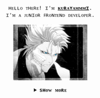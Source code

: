 <p align="center">
  <br>
  <samp>
    ʜᴇʟʟᴏ ᴛʜᴇʀᴇ! ɪ'ᴍ <b><a rel="nofollow noopener noreferrer" target="_blank" href="#">ᴋᴜʀᴀʏᴀᴍᴍᴍɪ</a></b>.
    <br>ɪ'ᴍ ᴀ ᴊᴜɴɪᴏʀ ꜰʀᴏɴᴛᴇɴᴅ ᴅᴇᴠᴇʟᴏᴘᴇʀ.<br>

</samp>
  
  <br>
  <img src="https://github.com/kurayammmi/kurayammmi/blob/master/5s62.gif?raw=true" width="200"/>

</p>




<details align="center">
 
  
<summary> <b> <samp> sʜᴏᴡ ᴍᴏʀᴇ </samp></b></summary>
<samp>

<hr>


## ᴀʙᴏᴜᴛ ᴍᴇ

 - I’m currently working on **Some projects**

-  I’m currently learning **Javascript/React.**

-  I’m looking to collaborate on **OpenSource Projects**

-  All of my projects are available at **[My Portfolio](------)**

-  How to reach me **someexampleofgmailName@gmail.com**
  
<br>


## ʟᴀɴɢᴜᴀɢᴇs ᴀɴᴅ ᴛᴏᴏʟs:

<p align="center"> 
    <a href="#" target="_blank"> <img src="https://img.icons8.com/color/48/000000/html-5--v1.png"/> </a>
    <a href="#" target="_blank"> <img src="https://img.icons8.com/color/48/000000/css3.png"/> </a>
    <a href="https://sass-lang.com/" target="_blank"> <img src="https://img.icons8.com/color/48/000000/sass.png"/> </a>  
    <a href="https://gulpjs.com/" target="_blank"> <img width="48" height="48" src="https://img.icons8.com/windows/32/fa314a/gulp.png"/> </a> 
    <a href="#" target="_blank"> <img src="https://img.icons8.com/color/48/000000/javascript--v1.png"/> </a>  
    <a href="https://git-scm.com/" target="_blank"> <img src="https://img.icons8.com/color/48/000000/git.png"/> </a> 
    <a href="#" target="_blank"> <img src="https://img.icons8.com/fluency/48/000000/figma.png"/> </a> 
    <a href="https://code.visualstudio.com/" target="_blank"> <img src="https://img.icons8.com/color/48/000000/visual-studio-code-2019.png"/> </a> 
</p>

<br>

##  ᴍʏ ɢɪᴛʜᴜʙ sᴛᴀᴛs

  <br/>
    <a href="https://github.com/kurayammmi/github-readme-stats"><img alt="Kurayammmi's Github Stats" src="https://github-readme-stats.vercel.app/api?username=kurayammmi&show_icons=true&hide=contribs,prs&cache_seconds=86400&theme=midnight-purple" /></a>
  <a href="https://github.com/kurayammmi/github-readme-stats"><img alt="Kurayammmi's Top Languages" src="https://github-readme-stats.vercel.app/api/top-langs/?username=kurayammmi&langs_count=8&count_private=true&layout=compact&theme=react&hide_border=true&bg_color=0D1117" /></a>
  <br/>
  <br>
  <br>
  <b>Note:</b> Top languages is only a metric of the languages, <br> my public code consists of and doesn't reflect experience or skill level.
  

<br/>
<br/>
<br>
<a href="https://github.com/kurayammmi/github-readme-activity-graph"><img alt="Kurayammmi's Activity Graph" src="https://activity-graph.herokuapp.com/graph?username=kurayammmi&bg_color=000000&color=5BCDEC&line=7712B4&point=FFFFFF&hide_border=true" /></a>

<br/>
<br/>
  

 
  
## ᴄᴏɴɴᴇᴄᴛ ᴡɪᴛʜ ᴍᴇ:
<p align="left">

<a href = "https://www.linkedin.com/in/LinkToProfile/"><img src="https://img.icons8.com/fluent/48/000000/linkedin.png"/></a>
<a href = "https://twitter.com/LinkToProfile"><img src="https://img.icons8.com/fluent/48/000000/twitter.png"/></a>


</p>


</samp>
</details>


